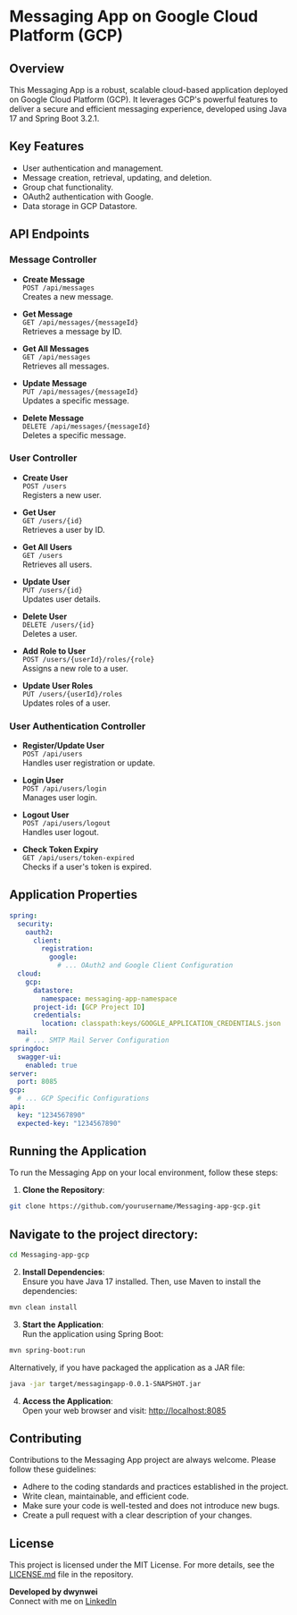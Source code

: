 # Messaging App on Google Cloud Platform (GCP)

## Overview

This Messaging App is a robust, scalable cloud-based application deployed on Google Cloud Platform (GCP). It leverages GCP's powerful features to deliver a secure and efficient messaging experience, developed using Java 17 and Spring Boot 3.2.1.

## Key Features

- User authentication and management.
- Message creation, retrieval, updating, and deletion.
- Group chat functionality.
- OAuth2 authentication with Google.
- Data storage in GCP Datastore.

## API Endpoints

### Message Controller

- **Create Message**  
  `POST /api/messages`  
  Creates a new message.

- **Get Message**  
  `GET /api/messages/{messageId}`  
  Retrieves a message by ID.

- **Get All Messages**  
  `GET /api/messages`  
  Retrieves all messages.

- **Update Message**  
  `PUT /api/messages/{messageId}`  
  Updates a specific message.

- **Delete Message**  
  `DELETE /api/messages/{messageId}`  
  Deletes a specific message.

### User Controller

- **Create User**  
  `POST /users`  
  Registers a new user.

- **Get User**  
  `GET /users/{id}`  
  Retrieves a user by ID.

- **Get All Users**  
  `GET /users`  
  Retrieves all users.

- **Update User**  
  `PUT /users/{id}`  
  Updates user details.

- **Delete User**  
  `DELETE /users/{id}`  
  Deletes a user.

- **Add Role to User**  
  `POST /users/{userId}/roles/{role}`  
  Assigns a new role to a user.

- **Update User Roles**  
  `PUT /users/{userId}/roles`  
  Updates roles of a user.

### User Authentication Controller

- **Register/Update User**  
  `POST /api/users`  
  Handles user registration or update.

- **Login User**  
  `POST /api/users/login`  
  Manages user login.

- **Logout User**  
  `POST /api/users/logout`  
  Handles user logout.

- **Check Token Expiry**  
  `GET /api/users/token-expired`  
  Checks if a user's token is expired.

## Application Properties

```yaml
spring:
  security:
    oauth2:
      client:
        registration:
          google:
            # ... OAuth2 and Google Client Configuration
  cloud:
    gcp:
      datastore:
        namespace: messaging-app-namespace
      project-id: [GCP Project ID]
      credentials:
        location: classpath:keys/GOOGLE_APPLICATION_CREDENTIALS.json
  mail:
    # ... SMTP Mail Server Configuration
springdoc:
  swagger-ui:
    enabled: true
server:
  port: 8085
gcp:
  # ... GCP Specific Configurations
api:
  key: "1234567890"
  expected-key: "1234567890"
```
  
## Running the Application

To run the Messaging App on your local environment, follow these steps:

1. **Clone the Repository**:  
````bash
git clone https://github.com/yourusername/Messaging-app-gcp.git
````

## Navigate to the project directory:
````bash
cd Messaging-app-gcp
````


2. **Install Dependencies**:  
Ensure you have Java 17 installed. Then, use Maven to install the dependencies:
````bash
mvn clean install
````

3. **Start the Application**:  
Run the application using Spring Boot:
````bash
mvn spring-boot:run
````

Alternatively, if you have packaged the application as a JAR file:
````bash
java -jar target/messagingapp-0.0.1-SNAPSHOT.jar
````


4. **Access the Application**:  
Open your web browser and visit:
[http://localhost:8085](http://localhost:8085)

## Contributing

Contributions to the Messaging App project are always welcome. Please follow these guidelines:

- Adhere to the coding standards and practices established in the project.
- Write clean, maintainable, and efficient code.
- Make sure your code is well-tested and does not introduce new bugs.
- Create a pull request with a clear description of your changes.

## License

This project is licensed under the MIT License. For more details, see the [LICENSE.md]([LICENSE.md](https://github.com/dwynwei/Messaging-App-Rest-API/blob/main/LICENSE)) file in the repository.

**Developed by dwynwei**  
Connect with me on [LinkedIn](https://www.linkedin.com/in/cagsahin/)
